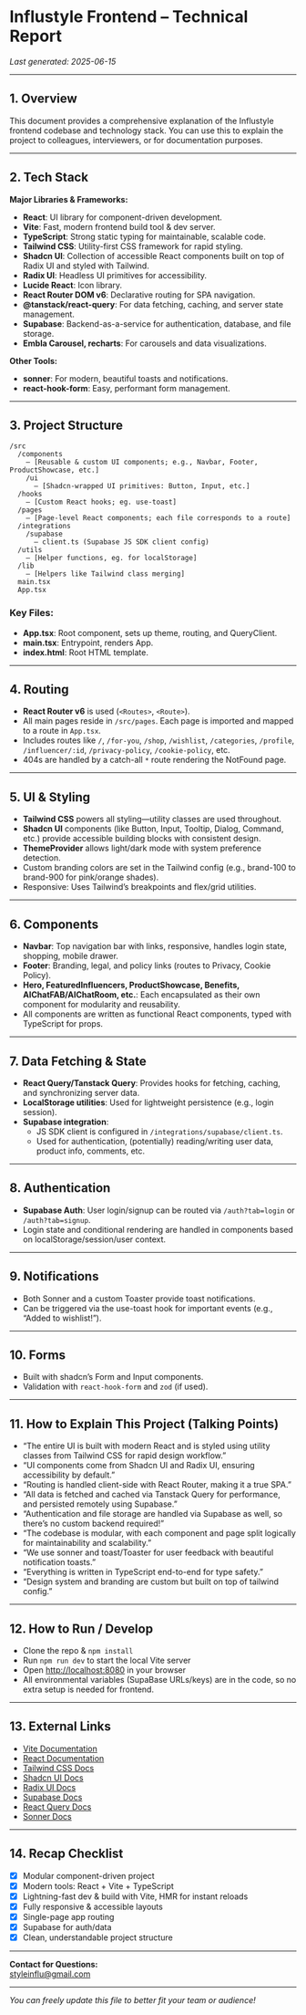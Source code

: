 
# Influstyle Frontend – Technical Report

*Last generated: 2025-06-15*

---

## 1. Overview

This document provides a comprehensive explanation of the Influstyle frontend codebase and technology stack. You can use this to explain the project to colleagues, interviewers, or for documentation purposes.

---

## 2. Tech Stack

**Major Libraries & Frameworks:**
- **React**: UI library for component-driven development.
- **Vite**: Fast, modern frontend build tool & dev server.
- **TypeScript**: Strong static typing for maintainable, scalable code.
- **Tailwind CSS**: Utility-first CSS framework for rapid styling.
- **Shadcn UI**: Collection of accessible React components built on top of Radix UI and styled with Tailwind.
- **Radix UI**: Headless UI primitives for accessibility.
- **Lucide React**: Icon library.
- **React Router DOM v6**: Declarative routing for SPA navigation.
- **@tanstack/react-query**: For data fetching, caching, and server state management.
- **Supabase**: Backend-as-a-service for authentication, database, and file storage.
- **Embla Carousel, recharts**: For carousels and data visualizations.

**Other Tools:**
- **sonner**: For modern, beautiful toasts and notifications.
- **react-hook-form**: Easy, performant form management.

---

## 3. Project Structure

```
/src
  /components
    – [Reusable & custom UI components; e.g., Navbar, Footer, ProductShowcase, etc.]
    /ui
      – [Shadcn-wrapped UI primitives: Button, Input, etc.]
  /hooks
    – [Custom React hooks; eg. use-toast]
  /pages
    – [Page-level React components; each file corresponds to a route]
  /integrations
    /supabase
      – client.ts (Supabase JS SDK client config)
  /utils
    – [Helper functions, eg. for localStorage]
  /lib
    – [Helpers like Tailwind class merging]
  main.tsx
  App.tsx
```

### Key Files:
- **App.tsx**: Root component, sets up theme, routing, and QueryClient.
- **main.tsx**: Entrypoint, renders App.
- **index.html**: Root HTML template.

---

## 4. Routing

- **React Router v6** is used (`<Routes>`, `<Route>`).
- All main pages reside in `/src/pages`. Each page is imported and mapped to a route in `App.tsx`.
- Includes routes like `/`, `/for-you`, `/shop`, `/wishlist`, `/categories`, `/profile`, `/influencer/:id`, `/privacy-policy`, `/cookie-policy`, etc.
- 404s are handled by a catch-all `*` route rendering the NotFound page.

---

## 5. UI & Styling

- **Tailwind CSS** powers all styling—utility classes are used throughout.
- **Shadcn UI** components (like Button, Input, Tooltip, Dialog, Command, etc.) provide accessible building blocks with consistent design.
- **ThemeProvider** allows light/dark mode with system preference detection.
- Custom branding colors are set in the Tailwind config (e.g., brand-100 to brand-900 for pink/orange shades).
- Responsive: Uses Tailwind’s breakpoints and flex/grid utilities.

---

## 6. Components

- **Navbar**: Top navigation bar with links, responsive, handles login state, shopping, mobile drawer.
- **Footer**: Branding, legal, and policy links (routes to Privacy, Cookie Policy).
- **Hero, FeaturedInfluencers, ProductShowcase, Benefits, AIChatFAB/AIChatRoom, etc.**: Each encapsulated as their own component for modularity and reusability.
- All components are written as functional React components, typed with TypeScript for props.

---

## 7. Data Fetching & State

- **React Query/Tanstack Query**: Provides hooks for fetching, caching, and synchronizing server data.
- **LocalStorage utilities**: Used for lightweight persistence (e.g., login session).
- **Supabase integration**:
  - JS SDK client is configured in `/integrations/supabase/client.ts`.
  - Used for authentication, (potentially) reading/writing user data, product info, comments, etc.

---

## 8. Authentication

- **Supabase Auth**: User login/signup can be routed via `/auth?tab=login` or `/auth?tab=signup`.
- Login state and conditional rendering are handled in components based on localStorage/session/user context.

---

## 9. Notifications

- Both Sonner and a custom Toaster provide toast notifications.
- Can be triggered via the use-toast hook for important events (e.g., “Added to wishlist!”).

---

## 10. Forms

- Built with shadcn’s Form and Input components.
- Validation with `react-hook-form` and `zod` (if used).

---

## 11. How to Explain This Project (Talking Points)

- “The entire UI is built with modern React and is styled using utility classes from Tailwind CSS for rapid design workflow.”
- “UI components come from Shadcn UI and Radix UI, ensuring accessibility by default.”
- “Routing is handled client-side with React Router, making it a true SPA.”
- “All data is fetched and cached via Tanstack Query for performance, and persisted remotely using Supabase.”
- “Authentication and file storage are handled via Supabase as well, so there’s no custom backend required!”
- “The codebase is modular, with each component and page split logically for maintainability and scalability.”
- “We use sonner and toast/Toaster for user feedback with beautiful notification toasts.”
- “Everything is written in TypeScript end-to-end for type safety.”
- “Design system and branding are custom but built on top of tailwind config.”

---

## 12. How to Run / Develop

- Clone the repo & `npm install`
- Run `npm run dev` to start the local Vite server
- Open [http://localhost:8080](http://localhost:8080) in your browser
- All environmental variables (SupaBase URLs/keys) are in the code, so no extra setup is needed for frontend.

---

## 13. External Links

- [Vite Documentation](https://vitejs.dev/)
- [React Documentation](https://react.dev/)
- [Tailwind CSS Docs](https://tailwindcss.com/)
- [Shadcn UI Docs](https://ui.shadcn.com/)
- [Radix UI Docs](https://www.radix-ui.com/)
- [Supabase Docs](https://supabase.com/docs)
- [React Query Docs](https://tanstack.com/query/latest/docs/react/overview)
- [Sonner Docs](https://sonner.emilkowal.ski/)

---

## 14. Recap Checklist

- [x] Modular component-driven project
- [x] Modern tools: React + Vite + TypeScript
- [x] Lightning-fast dev & build with Vite, HMR for instant reloads
- [x] Fully responsive & accessible layouts
- [x] Single-page app routing
- [x] Supabase for auth/data
- [x] Clean, understandable project structure

---

**Contact for Questions:**  
styleinflu@gmail.com

---

*You can freely update this file to better fit your team or audience!*
